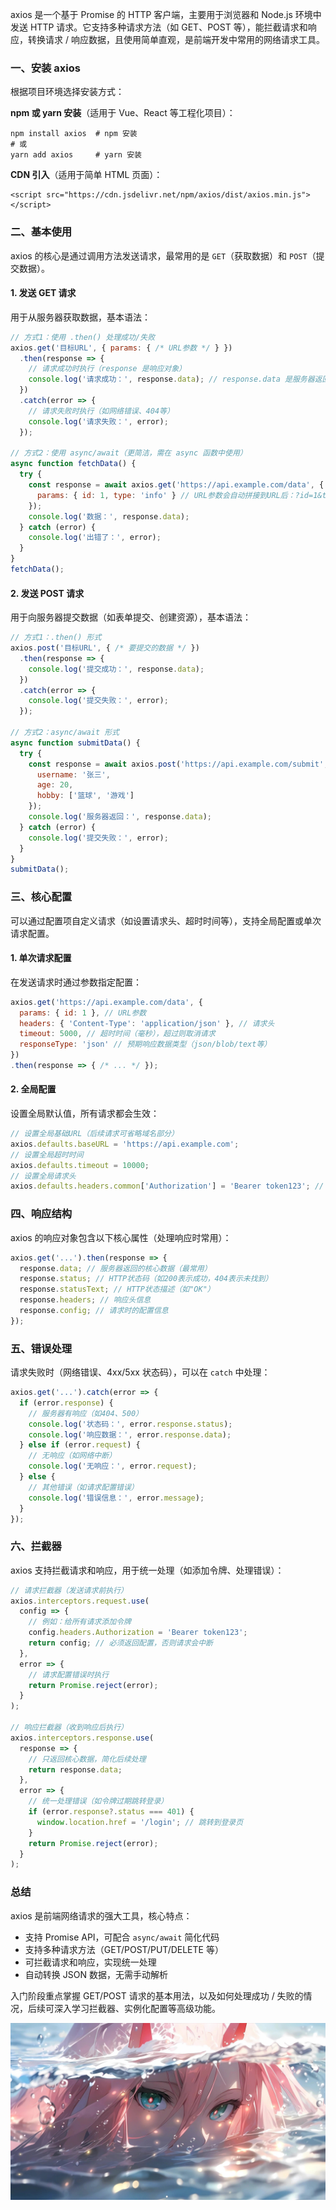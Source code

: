 axios 是一个基于 Promise 的 HTTP 客户端，主要用于浏览器和 Node.js 环境中发送 HTTP 请求。它支持多种请求方法（如 GET、POST 等），能拦截请求和响应，转换请求 / 响应数据，且使用简单直观，是前端开发中常用的网络请求工具。

### 一、安装 axios

根据项目环境选择安装方式：

**npm 或 yarn 安装**（适用于 Vue、React 等工程化项目）：

```
npm install axios  # npm 安装
# 或
yarn add axios     # yarn 安装
```

**CDN 引入**（适用于简单 HTML 页面）：

```
<script src="https://cdn.jsdelivr.net/npm/axios/dist/axios.min.js"></script>
```

### 二、基本使用

axios 的核心是通过调用方法发送请求，最常用的是 `GET`（获取数据）和 `POST`（提交数据）。

#### 1. 发送 GET 请求

用于从服务器获取数据，基本语法：

```javascript
// 方式1：使用 .then() 处理成功/失败
axios.get('目标URL', { params: { /* URL参数 */ } })
  .then(response => {
    // 请求成功时执行（response 是响应对象）
    console.log('请求成功：', response.data); // response.data 是服务器返回的核心数据
  })
  .catch(error => {
    // 请求失败时执行（如网络错误、404等）
    console.log('请求失败：', error);
  });

// 方式2：使用 async/await（更简洁，需在 async 函数中使用）
async function fetchData() {
  try {
    const response = await axios.get('https://api.example.com/data', {
      params: { id: 1, type: 'info' } // URL参数会自动拼接到URL后：?id=1&type=info
    });
    console.log('数据：', response.data);
  } catch (error) {
    console.log('出错了：', error);
  }
}
fetchData();
```

#### 2. 发送 POST 请求

用于向服务器提交数据（如表单提交、创建资源），基本语法：

```javascript
// 方式1：.then() 形式
axios.post('目标URL', { /* 要提交的数据 */ })
  .then(response => {
    console.log('提交成功：', response.data);
  })
  .catch(error => {
    console.log('提交失败：', error);
  });

// 方式2：async/await 形式
async function submitData() {
  try {
    const response = await axios.post('https://api.example.com/submit', {
      username: '张三',
      age: 20,
      hobby: ['篮球', '游戏']
    });
    console.log('服务器返回：', response.data);
  } catch (error) {
    console.log('提交失败：', error);
  }
}
submitData();
```

### 三、核心配置

可以通过配置项自定义请求（如设置请求头、超时时间等），支持全局配置或单次请求配置。

#### 1. 单次请求配置

在发送请求时通过参数指定配置：

```javascript
axios.get('https://api.example.com/data', {
  params: { id: 1 }, // URL参数
  headers: { 'Content-Type': 'application/json' }, // 请求头
  timeout: 5000, // 超时时间（毫秒），超过则取消请求
  responseType: 'json' // 预期响应数据类型（json/blob/text等）
})
.then(response => { /* ... */ });
```

#### 2. 全局配置

设置全局默认值，所有请求都会生效：

```javascript
// 设置全局基础URL（后续请求可省略域名部分）
axios.defaults.baseURL = 'https://api.example.com';
// 设置全局超时时间
axios.defaults.timeout = 10000;
// 设置全局请求头
axios.defaults.headers.common['Authorization'] = 'Bearer token123'; // 例如携带身份令牌
```

### 四、响应结构

axios 的响应对象包含以下核心属性（处理响应时常用）：

```javascript
axios.get('...').then(response => {
  response.data; // 服务器返回的核心数据（最常用）
  response.status; // HTTP状态码（如200表示成功，404表示未找到）
  response.statusText; // HTTP状态描述（如"OK"）
  response.headers; // 响应头信息
  response.config; // 请求时的配置信息
});
```

### 五、错误处理

请求失败时（网络错误、4xx/5xx 状态码），可以在 `catch` 中处理：

```javascript
axios.get('...').catch(error => {
  if (error.response) {
    // 服务器有响应（如404、500）
    console.log('状态码：', error.response.status);
    console.log('响应数据：', error.response.data);
  } else if (error.request) {
    // 无响应（如网络中断）
    console.log('无响应：', error.request);
  } else {
    // 其他错误（如请求配置错误）
    console.log('错误信息：', error.message);
  }
});
```

### 六、拦截器

axios 支持拦截请求和响应，用于统一处理（如添加令牌、处理错误）：

```javascript
// 请求拦截器（发送请求前执行）
axios.interceptors.request.use(
  config => {
    // 例如：给所有请求添加令牌
    config.headers.Authorization = 'Bearer token123';
    return config; // 必须返回配置，否则请求会中断
  },
  error => {
    // 请求配置错误时执行
    return Promise.reject(error);
  }
);

// 响应拦截器（收到响应后执行）
axios.interceptors.response.use(
  response => {
    // 只返回核心数据，简化后续处理
    return response.data;
  },
  error => {
    // 统一处理错误（如令牌过期跳转登录）
    if (error.response?.status === 401) {
      window.location.href = '/login'; // 跳转到登录页
    }
    return Promise.reject(error);
  }
);
```

### 总结

axios 是前端网络请求的强大工具，核心特点：



- 支持 Promise API，可配合 `async/await` 简化代码
- 支持多种请求方法（GET/POST/PUT/DELETE 等）
- 可拦截请求和响应，实现统一处理
- 自动转换 JSON 数据，无需手动解析



入门阶段重点掌握 GET/POST 请求的基本用法，以及如何处理成功 / 失败的情况，后续可深入学习拦截器、实例化配置等高级功能。

<img alt="【哲风壁纸】02插画-Twotwo" src="axios入门.assets\【哲风壁纸】02插画-Twotwo.png"/>





